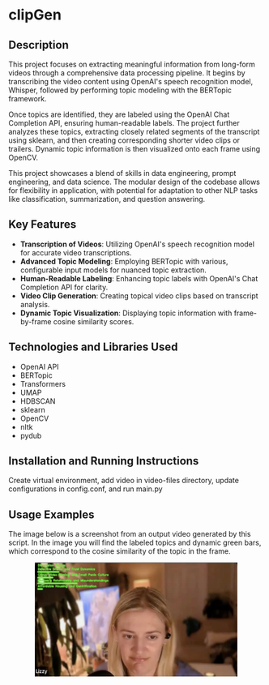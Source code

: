 # clipGen

## Description
This project focuses on extracting meaningful information from long-form videos through a comprehensive data processing pipeline. It begins by transcribing the video content using OpenAI's speech recognition model, Whisper, followed by performing topic modeling with the BERTopic framework.

Once topics are identified, they are labeled using the OpenAI Chat Completion API, ensuring human-readable labels. The project further analyzes these topics, extracting closely related segments of the transcript using sklearn, and then creating corresponding shorter video clips or trailers. Dynamic topic information is then visualized onto each frame using OpenCV.

This project showcases a blend of skills in data engineering, prompt engineering, and data science. The modular design of the codebase allows for flexibility in application, with potential for adaptation to other NLP tasks like classification, summarization, and question answering.

## Key Features
- **Transcription of Videos**: Utilizing OpenAI's speech recognition model for accurate video transcriptions.
- **Advanced Topic Modeling**: Employing BERTopic with various, configurable input models for nuanced topic extraction.
- **Human-Readable Labeling**: Enhancing topic labels with OpenAI's Chat Completion API for clarity.
- **Video Clip Generation**: Creating topical video clips based on transcript analysis.
- **Dynamic Topic Visualization**: Displaying topic information with frame-by-frame cosine similarity scores.

## Technologies and Libraries Used
- OpenAI API
- BERTopic
- Transformers
- UMAP
- HDBSCAN
- sklearn
- OpenCV
- nltk
- pydub

## Installation and Running Instructions
Create virtual environment, add video in video-files directory, update configurations in config.conf, and run main.py

## Usage Examples
The image below is a screenshot from an output video generated by this script. In the image you will find the labeled topics and dynamic green bars, which correspond to the cosine similarity of the topic in the frame.

<p align="center">
<img src="outputs/sample_image.png" width="400" alt="Sample Output Screenshot">
</p>